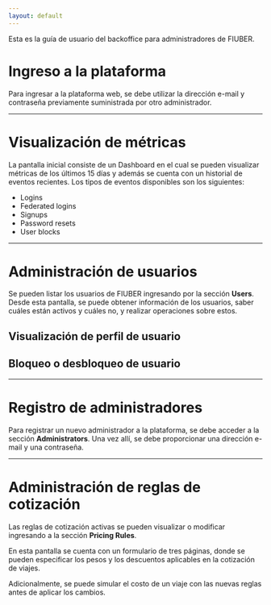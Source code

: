 ```yaml
---
layout: default
---
```


Esta es la guía de usuario del backoffice para administradores de FIUBER.

# Ingreso a la plataforma

Para ingresar a la plataforma web, se debe utilizar la dirección e-mail y contraseña
previamente suministrada por otro administrador.

* * *

# Visualización de métricas

La pantalla inicial consiste de un Dashboard en el cual se pueden visualizar métricas
de los últimos 15 días y además se cuenta con un historial de eventos recientes.
Los tipos de eventos disponibles son los siguientes:

* Logins
* Federated logins
* Signups
* Password resets
* User blocks

* * *

# Administración de usuarios

Se pueden listar los usuarios de FIUBER ingresando por la sección **Users**.
Desde esta pantalla, se puede obtener información de los usuarios, saber cuáles
están activos y cuáles no, y realizar operaciones sobre estos.

## Visualización de perfil de usuario

## Bloqueo o desbloqueo de usuario

* * *

# Registro de administradores

Para registrar un nuevo administrador a la plataforma, se debe acceder a la
sección **Administrators**. Una vez allí, se debe proporcionar una
dirección e-mail y una contraseña.

* * *

# Administración de reglas de cotización

Las reglas de cotización activas se pueden visualizar o modificar ingresando a
la sección **Pricing Rules**.

En esta pantalla se cuenta con un formulario de tres páginas, donde se pueden
especificar los pesos y los descuentos aplicables en la cotización de viajes.

Adicionalmente, se puede simular el costo de un viaje con las nuevas reglas
antes de aplicar los cambios.
